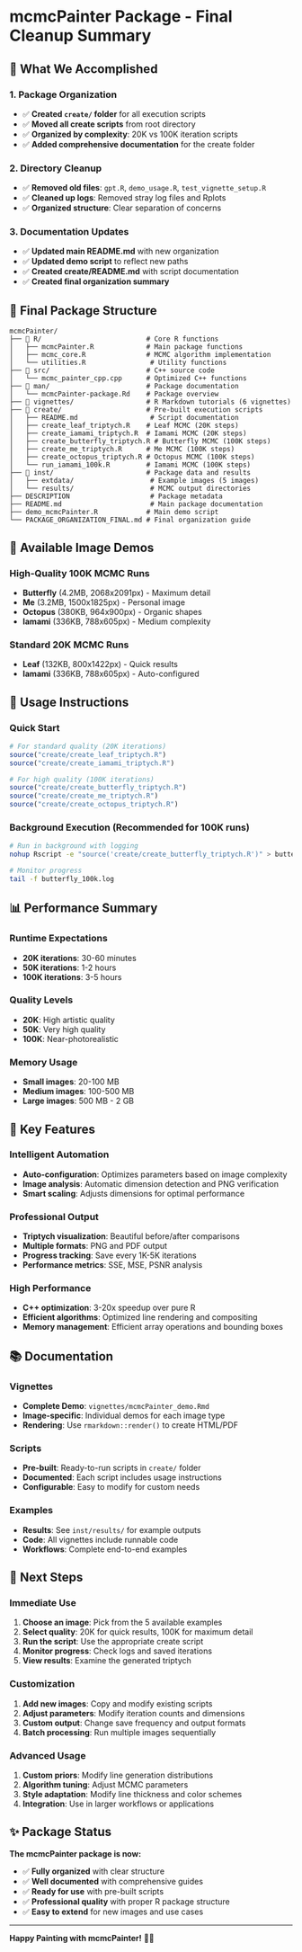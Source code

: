 # mcmcPainter Package - Final Cleanup Summary

## 🎯 **What We Accomplished**

### **1. Package Organization**
- ✅ **Created `create/` folder** for all execution scripts
- ✅ **Moved all create scripts** from root directory
- ✅ **Organized by complexity**: 20K vs 100K iteration scripts
- ✅ **Added comprehensive documentation** for the create folder

### **2. Directory Cleanup**
- ✅ **Removed old files**: `gpt.R`, `demo_usage.R`, `test_vignette_setup.R`
- ✅ **Cleaned up logs**: Removed stray log files and Rplots
- ✅ **Organized structure**: Clear separation of concerns

### **3. Documentation Updates**
- ✅ **Updated main README.md** with new organization
- ✅ **Updated demo script** to reflect new paths
- ✅ **Created create/README.md** with script documentation
- ✅ **Created final organization summary**

## 📁 **Final Package Structure**

```
mcmcPainter/
├── 📁 R/                          # Core R functions
│   ├── mcmcPainter.R             # Main package functions
│   ├── mcmc_core.R               # MCMC algorithm implementation
│   └── utilities.R                # Utility functions
├── 📁 src/                        # C++ source code
│   └── mcmc_painter_cpp.cpp      # Optimized C++ functions
├── 📁 man/                        # Package documentation
│   └── mcmcPainter-package.Rd    # Package overview
├── 📁 vignettes/                  # R Markdown tutorials (6 vignettes)
├── 📁 create/                     # Pre-built execution scripts
│   ├── README.md                  # Script documentation
│   ├── create_leaf_triptych.R    # Leaf MCMC (20K steps)
│   ├── create_iamami_triptych.R  # Iamami MCMC (20K steps)
│   ├── create_butterfly_triptych.R # Butterfly MCMC (100K steps)
│   ├── create_me_triptych.R      # Me MCMC (100K steps)
│   ├── create_octopus_triptych.R # Octopus MCMC (100K steps)
│   └── run_iamami_100k.R         # Iamami MCMC (100K steps)
├── 📁 inst/                       # Package data and results
│   ├── extdata/                   # Example images (5 images)
│   └── results/                   # MCMC output directories
├── DESCRIPTION                    # Package metadata
├── README.md                      # Main package documentation
├── demo_mcmcPainter.R            # Main demo script
└── PACKAGE_ORGANIZATION_FINAL.md # Final organization guide
```

## 🎨 **Available Image Demos**

### **High-Quality 100K MCMC Runs**
- **Butterfly** (4.2MB, 2068x2091px) - Maximum detail
- **Me** (3.2MB, 1500x1825px) - Personal image
- **Octopus** (380KB, 964x900px) - Organic shapes
- **Iamami** (336KB, 788x605px) - Medium complexity

### **Standard 20K MCMC Runs**
- **Leaf** (132KB, 800x1422px) - Quick results
- **Iamami** (336KB, 788x605px) - Auto-configured

## 🚀 **Usage Instructions**

### **Quick Start**
```r
# For standard quality (20K iterations)
source("create/create_leaf_triptych.R")
source("create/create_iamami_triptych.R")

# For high quality (100K iterations)
source("create/create_butterfly_triptych.R")
source("create/create_me_triptych.R")
source("create/create_octopus_triptych.R")
```

### **Background Execution (Recommended for 100K runs)**
```bash
# Run in background with logging
nohup Rscript -e "source('create/create_butterfly_triptych.R')" > butterfly_100k.log 2>&1 &

# Monitor progress
tail -f butterfly_100k.log
```

## 📊 **Performance Summary**

### **Runtime Expectations**
- **20K iterations**: 30-60 minutes
- **50K iterations**: 1-2 hours
- **100K iterations**: 3-5 hours

### **Quality Levels**
- **20K**: High artistic quality
- **50K**: Very high quality
- **100K**: Near-photorealistic

### **Memory Usage**
- **Small images**: 20-100 MB
- **Medium images**: 100-500 MB
- **Large images**: 500 MB - 2 GB

## 🔧 **Key Features**

### **Intelligent Automation**
- **Auto-configuration**: Optimizes parameters based on image complexity
- **Image analysis**: Automatic dimension detection and PNG verification
- **Smart scaling**: Adjusts dimensions for optimal performance

### **Professional Output**
- **Triptych visualization**: Beautiful before/after comparisons
- **Multiple formats**: PNG and PDF output
- **Progress tracking**: Save every 1K-5K iterations
- **Performance metrics**: SSE, MSE, PSNR analysis

### **High Performance**
- **C++ optimization**: 3-20x speedup over pure R
- **Efficient algorithms**: Optimized line rendering and compositing
- **Memory management**: Efficient array operations and bounding boxes

## 📚 **Documentation**

### **Vignettes**
- **Complete Demo**: `vignettes/mcmcPainter_demo.Rmd`
- **Image-specific**: Individual demos for each image type
- **Rendering**: Use `rmarkdown::render()` to create HTML/PDF

### **Scripts**
- **Pre-built**: Ready-to-run scripts in `create/` folder
- **Documented**: Each script includes usage instructions
- **Configurable**: Easy to modify for custom needs

### **Examples**
- **Results**: See `inst/results/` for example outputs
- **Code**: All vignettes include runnable code
- **Workflows**: Complete end-to-end examples

## 🎯 **Next Steps**

### **Immediate Use**
1. **Choose an image**: Pick from the 5 available examples
2. **Select quality**: 20K for quick results, 100K for maximum detail
3. **Run the script**: Use the appropriate create script
4. **Monitor progress**: Check logs and saved iterations
5. **View results**: Examine the generated triptych

### **Customization**
1. **Add new images**: Copy and modify existing scripts
2. **Adjust parameters**: Modify iteration counts and dimensions
3. **Custom output**: Change save frequency and output formats
4. **Batch processing**: Run multiple images sequentially

### **Advanced Usage**
1. **Custom priors**: Modify line generation distributions
2. **Algorithm tuning**: Adjust MCMC parameters
3. **Style adaptation**: Modify line thickness and color schemes
4. **Integration**: Use in larger workflows or applications

## ✨ **Package Status**

**The mcmcPainter package is now:**
- ✅ **Fully organized** with clear structure
- ✅ **Well documented** with comprehensive guides
- ✅ **Ready for use** with pre-built scripts
- ✅ **Professional quality** with proper R package structure
- ✅ **Easy to extend** for new images and use cases

---

**Happy Painting with mcmcPainter!** 🎨🚀
